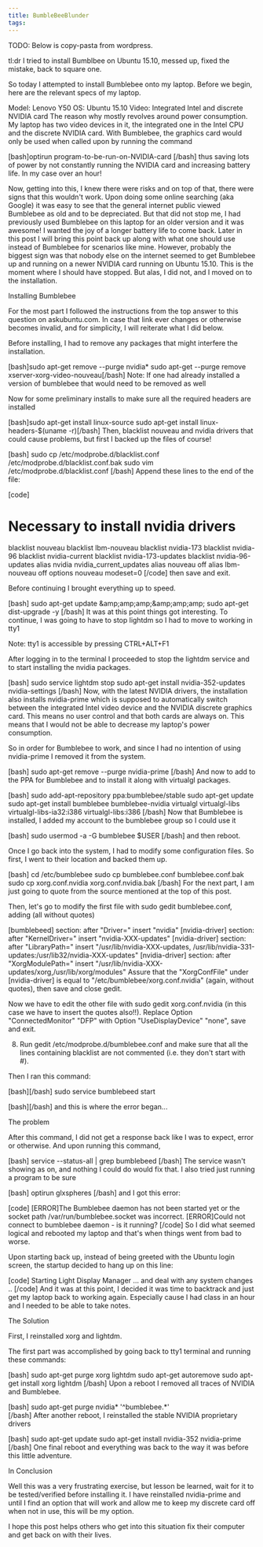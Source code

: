 ```yaml
---
title: BumbleBeeBlunder
tags:
---
```


TODO: Below is copy-pasta from wordpress.




tl:dr I tried to install Bumblbee on Ubuntu 15.10, messed up, fixed the mistake, back to square one.





So today I attempted to install Bumblebee onto my laptop. Before we begin, here are the relevant specs of my laptop.

Model: Lenovo Y50
OS: Ubuntu 15.10
Video: Integrated Intel and discrete NVIDIA card
The reason why mostly revolves around power consumption. My laptop has two video devices in it, the integrated one in the Intel CPU and the discrete NVIDIA card. With Bumblebee, the graphics card would only be used when called upon by running the command

[bash]optirun program-to-be-run-on-NVIDIA-card [/bash]
thus saving lots of power by not constantly running the NVIDIA card and increasing battery life. In my case over an hour!

Now, getting into this, I knew there were risks and on top of that, there were signs that this wouldn't work. Upon doing some online searching (aka Google) it was easy to see that the general internet public viewed Bumblebee as old and to be depreciated. But that did not stop me, I had previously used Bumblebee on this laptop for an older version and it was awesome! I wanted the joy of a longer battery life to come back. Later in this post I will bring this point back up along with what one should use instead of Bumblebee for scenarios like mine. However, probably the biggest sign was that nobody else on the internet seemed to get Bumblebee up and running on a newer NVIDIA card running on Ubuntu 15.10. This is the moment where I should have stopped. But alas, I did not, and I moved on to the installation.



Installing Bumblebee

For the most part I followed the instructions from the top answer to this question on askubuntu.com. In case that link ever changes or otherwise becomes invalid, and for simplicity, I will reiterate what I did below.

Before installing, I had to remove any packages that might interfere the installation.

[bash]sudo apt-get remove --purge nvidia*
sudo apt-get --purge remove xserver-xorg-video-nouveau[/bash]
Note: If one had already installed a version of bumblebee that would need to be removed as well

Now for some preliminary installs to make sure all the required headers are installed

[bash]sudo apt-get install linux-source
sudo apt-get install linux-headers-$(uname -r)[/bash]
Then, blacklist nouveau and nvidia drivers that could cause problems, but first I backed up the files of course!

[bash]
sudo cp /etc/modprobe.d/blacklist.conf /etc/modprobe.d/blacklist.conf.bak
sudo vim /etc/modprobe.d/blacklist.conf
[/bash]
Append these lines to the end of the file:

[code]
# Necessary to install nvidia drivers
blacklist nouveau
blacklist lbm-nouveau
blacklist nvidia-173
blacklist nvidia-96
blacklist nvidia-current
blacklist nvidia-173-updates
blacklist nvidia-96-updates
alias nvidia nvidia_current_updates
alias nouveau off
alias lbm-nouveau off
options nouveau modeset=0
[/code]
then save and exit.

Before continuing I brought everything up to speed.

[bash]
sudo apt-get update &amp;amp;amp;amp;&amp;amp;amp;amp; sudo apt-get dist-upgrade -y
[/bash]
It was at this point things got interesting. To continue, I was going to have to stop lightdm so I had to move to working in tty1

Note: tty1 is accessible by pressing CTRL+ALT+F1

After logging in to the terminal I proceeded to stop the lightdm service and to start installing the nvidia packages.

[bash]
sudo service lightdm stop
sudo apt-get install nvidia-352-updates nvidia-settings
[/bash]
Now, with the latest NVIDIA drivers, the installation also installs nvidia-prime which is supposed to automatically switch between the integrated Intel video device and the NVIDIA discrete graphics card. This means no user control and that both cards are always on. This means that I would not be able to decrease my laptop's power consumption.

So in order for Bumblebee to work, and since I had no intention of using nvidia-prime I removed it from the system.

[bash]
sudo apt-get remove --purge nvidia-prime
[/bash]
And now to add to the PPA for Bumblebee and to install it along with virtualgl packages.

[bash]
sudo add-apt-repository ppa:bumblebee/stable
sudo apt-get update
sudo apt-get install bumblebee bumblebee-nvidia virtualgl virtualgl-libs virtualgl-libs-ia32:i386 virtualgl-libs:i386
[/bash]
Now that Bumblebee is installed, I added my account to the bumblebee group so I could use it

[bash]
sudo usermod -a -G bumblebee $USER
[/bash]
and then reboot.

Once I go back into the system, I had to modify some configuration files. So first, I went to their location and backed them up.

[bash]
cd /etc/bumblebee
sudo cp bumblebee.conf  bumblebee.conf.bak
sudo cp xorg.conf.nvidia xorg.conf.nvidia.bak
[/bash]
For the next part, I am just going to quote from the source mentioned at the top of this post.

Then, let's go to modify the first file with sudo gedit bumblebee.conf, adding (all without quotes)

[bumblebeed] section: after "Driver=" insert "nvidia"
[nvidia-driver] section: after "KernelDriver=" insert "nvidia-XXX-updates"
[nvidia-driver] section: after "LibraryPath=" insert "/usr/lib/nvidia-XXX-updates, /usr/lib/nvidia-331-updates:/usr/lib32/nvidia-XXX-updates"
[nvidia-driver] section: after "XorgModulePath=" insert "/usr/lib/nvidia-XXX-updates/xorg,/usr/lib/xorg/modules"
Assure that the "XorgConfFile" under [nvidia-driver] is equal to "/etc/bumblebee/xorg.conf.nvidia" (again, without quotes), then save and close gedit.

Now we have to edit the other file with sudo gedit xorg.conf.nvidia (in this case we have to insert the quotes also!!). Replace Option "ConnectedMonitor" "DFP" with Option "UseDisplayDevice" "none", save and exit.

8. Run gedit /etc/modprobe.d/bumblebee.conf and make sure that all the lines containing blacklist <something> are not commented (i.e. they don't start with #).

Then I ran this command:

[bash][/bash]
sudo service bumblebeed start

[bash][/bash]
and this is where the error began...

The problem

After this command, I did not get a response back like I was to expect, error or otherwise. And upon running this command,

[bash]
service --status-all | grep bumblebeed
[/bash]
The service wasn't showing as on, and nothing I could do would fix that.
I also tried just running a program to be sure

[bash]
optirun glxspheres
[/bash]
and I got this error:

[code]
[ERROR]The Bumblebee daemon has not been started yet or the socket path /var/run/bumblebee.socket was incorrect.
[ERROR]Could not connect to bumblebee daemon - is it running?
[/code]
So I did what seemed logical and rebooted my laptop and that's when things went from bad to worse.

Upon starting back up, instead of being greeted with the Ubuntu login screen, the startup decided to hang up on this line:

[code]
Starting Light Display Manager ... and deal with any system changes ..
[/code]
And it was at this point, I decided it was time to backtrack and just get my laptop back to working again. Especially cause I had class in an hour and I needed to be able to take notes.

The Solution

First, I reinstalled xorg and lightdm.

The first part was accomplished by going back to tty1 terminal and running these commands:

[bash]
sudo apt-get purge xorg lightdm
sudo apt-get autoremove
sudo apt-get install xorg lightdm
[/bash]
Upon a reboot I removed all traces of NVIDIA and Bumblebee.

[bash]
sudo apt-get purge nvidia* '^bumblebee.*'  
[/bash]
After another reboot, I reinstalled the stable NVIDIA proprietary drivers

[bash]
sudo apt-get update
sudo apt-get install nvidia-352 nvidia-prime
[/bash]
One final reboot and everything was back to the way it was before this little adventure.

In Conclusion

Well this was a very frustrating exercise, but lesson be learned, wait for it to be tested/verified before installing it.
I have reinstalled nvidia-prime and until I find an option that will work and allow me to keep my discrete card off when not in use, this will be my option.

I hope this post helps others who get into this situation fix their computer and get back on with their lives.
